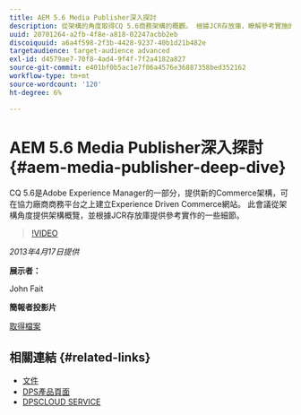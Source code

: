 ```yaml
---
title: AEM 5.6 Media Publisher深入探討
description: 從架構的角度取得CQ 5.6商務架構的概觀。 根據JCR存放庫，瞭解參考實施的詳細資訊。
uuid: 20701264-a2fb-4f8e-a818-02247acbb2eb
discoiquuid: a6a4f598-2f3b-4428-9237-40b1d21b482e
targetaudience: target-audience advanced
exl-id: d4579ae7-70f8-4ad4-9f4f-7f2a4182a827
source-git-commit: e401bf0b5ac1e7f06a4576e36887358bed352162
workflow-type: tm+mt
source-wordcount: '120'
ht-degree: 6%

---
```


# AEM 5.6 Media Publisher深入探討 {#aem-media-publisher-deep-dive}

CQ 5.6是Adobe Experience Manager的一部分，提供新的Commerce架構，可在協力廠商商務平台之上建立Experience Driven Commerce網站。 此會議從架構角度提供架構概覽，並根據JCR存放庫提供參考實作的一些細節。

>[!VIDEO](https://video.tv.adobe.com/v/19574/?quality=9)

*2013年4月17日提供*

**展示者：**

John Fait

**簡報者投影片**

[取得檔案](assets/cq-gems-aem-media-publisher-04-17-2013-final.pdf)

## 相關連結 {#related-links}

* [文件](https://docs.adobe.com/content/docs/en/cq/5-6-1/media-publisher.html)
* [DPS產品頁面](https://www.adobe.com/ca/products/digital-publishing-suite-family.html)
* [DPSCLOUD SERVICE](https://helpx.adobe.com/tw/digital-publishing-suite/help/eol-statement-for-dpsc.html)
